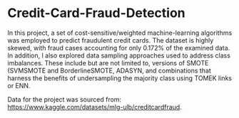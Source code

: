 # Credit-Card-Fraud-Detection

In this project, a set of cost-sensitive/weighted machine-learning algorithms was employed to predict fraudulent credit cards. The dataset is highly skewed, with fraud cases accounting for only 0.172% of the examined data.  In addition, l also explored data sampling approaches used to address class imbalances. These include but are not limited to, versions of SMOTE (SVMSMOTE and BorderlineSMOTE, ADASYN, and combinations that harness the benefits of undersampling the majority class using TOMEK links or ENN.

 Data for the project was sourced from: https://www.kaggle.com/datasets/mlg-ulb/creditcardfraud.
